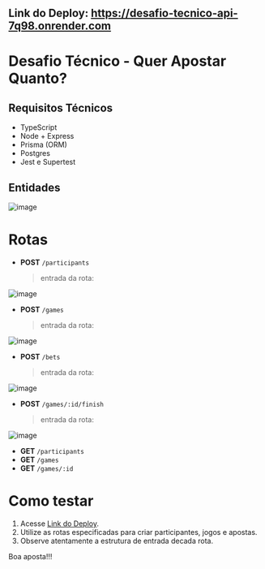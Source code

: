 ## Link do Deploy: https://desafio-tecnico-api-7q98.onrender.com

# Desafio Técnico - Quer Apostar Quanto?

## Requisitos Técnicos
- TypeScript
- Node + Express
- Prisma (ORM)
- Postgres
- Jest e Supertest

## Entidades

![image](https://github.com/BrendonLee23/desafio-tecnico-API/assets/104690858/dc37fc5b-9f22-4576-a60b-296f6d4661e0)


# Rotas
- **POST** `/participants`

  > entrada da rota:

![image](https://github.com/BrendonLee23/desafio-tecnico-API/assets/104690858/63447b88-ecb2-485c-b2a2-d5a6399aab3d)

- **POST** `/games`
  
  > entrada da rota:

![image](https://github.com/BrendonLee23/desafio-tecnico-API/assets/104690858/f6786278-5938-44d3-9e55-a13bbcc2a41f)

- **POST** `/bets`

  > entrada da rota:
  
![image](https://github.com/BrendonLee23/desafio-tecnico-API/assets/104690858/ac8503de-8d12-4b6e-9573-6a52a40f9a9b)

- **POST** `/games/:id/finish`

  > entrada da rota:

![image](https://github.com/BrendonLee23/desafio-tecnico-API/assets/104690858/78d29fb9-ab9d-4f8a-b189-00091ef01d52)

- **GET** `/participants`
- **GET** `/games`
- **GET** `/games/:id`


# Como testar

1. Acesse [Link do Deploy](https://desafio-tecnico-api-7q98.onrender.com).
2. Utilize as rotas especificadas para criar participantes, jogos e apostas.
3. Observe atentamente a estrutura de entrada decada rota.

Boa aposta!!!



